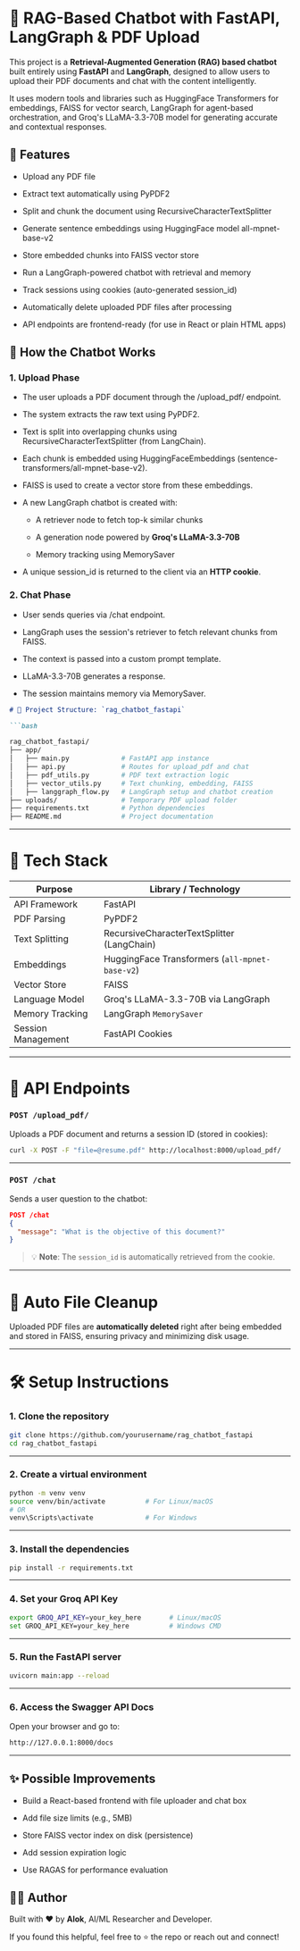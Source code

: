 🤖 RAG-Based Chatbot with FastAPI, LangGraph & PDF Upload
=========================================================

This project is a **Retrieval-Augmented Generation (RAG) based chatbot** built entirely using **FastAPI** and **LangGraph**, designed to allow users to upload their PDF documents and chat with the content intelligently.

It uses modern tools and libraries such as HuggingFace Transformers for embeddings, FAISS for vector search, LangGraph for agent-based orchestration, and Groq's LLaMA-3.3-70B model for generating accurate and contextual responses.

🚀 Features
-----------

*   Upload any PDF file
    
*   Extract text automatically using PyPDF2
    
*   Split and chunk the document using RecursiveCharacterTextSplitter
    
*   Generate sentence embeddings using HuggingFace model all-mpnet-base-v2
    
*   Store embedded chunks into FAISS vector store
    
*   Run a LangGraph-powered chatbot with retrieval and memory
    
*   Track sessions using cookies (auto-generated session\_id)
    
*   Automatically delete uploaded PDF files after processing
    
*   API endpoints are frontend-ready (for use in React or plain HTML apps)
    

🧠 How the Chatbot Works
------------------------

### 1\. Upload Phase

*   The user uploads a PDF document through the /upload\_pdf/ endpoint.
    
*   The system extracts the raw text using PyPDF2.
    
*   Text is split into overlapping chunks using RecursiveCharacterTextSplitter (from LangChain).
    
*   Each chunk is embedded using HuggingFaceEmbeddings (sentence-transformers/all-mpnet-base-v2).
    
*   FAISS is used to create a vector store from these embeddings.
    
*   A new LangGraph chatbot is created with:
    
    *   A retriever node to fetch top-k similar chunks
        
    *   A generation node powered by **Groq's LLaMA-3.3-70B**
        
    *   Memory tracking using MemorySaver
        
*   A unique session\_id is returned to the client via an **HTTP cookie**.
    

### 2\. Chat Phase

*   User sends queries via /chat endpoint.
    
*   LangGraph uses the session's retriever to fetch relevant chunks from FAISS.
    
*   The context is passed into a custom prompt template.
    
*   LLaMA-3.3-70B generates a response.
    
*   The session maintains memory via MemorySaver.
    

````markdown
# 📁 Project Structure: `rag_chatbot_fastapi`

```bash

rag_chatbot_fastapi/
├── app/
│   ├── main.py             # FastAPI app instance
│   ├── api.py              # Routes for upload_pdf and chat
│   ├── pdf_utils.py        # PDF text extraction logic
│   ├── vector_utils.py     # Text chunking, embedding, FAISS
│   ├── langgraph_flow.py   # LangGraph setup and chatbot creation
├── uploads/                # Temporary PDF upload folder
├── requirements.txt        # Python dependencies
├── README.md               # Project documentation
````

---

# 🔑 Tech Stack

| **Purpose**        | **Library / Technology**                       |
| ------------------ | ---------------------------------------------- |
| API Framework      | FastAPI                                        |
| PDF Parsing        | PyPDF2                                         |
| Text Splitting     | RecursiveCharacterTextSplitter (LangChain)     |
| Embeddings         | HuggingFace Transformers (`all-mpnet-base-v2`) |
| Vector Store       | FAISS                                          |
| Language Model     | Groq's LLaMA-3.3-70B via LangGraph             |
| Memory Tracking    | LangGraph `MemorySaver`                        |
| Session Management | FastAPI Cookies                                |

---

# 🧪 API Endpoints

### `POST /upload_pdf/`

Uploads a PDF document and returns a session ID (stored in cookies):

```bash
curl -X POST -F "file=@resume.pdf" http://localhost:8000/upload_pdf/
```

---

### `POST /chat`

Sends a user question to the chatbot:

```json
POST /chat
{
  "message": "What is the objective of this document?"
}
```

> 💡 **Note**: The `session_id` is automatically retrieved from the cookie.

---

# 🧹 Auto File Cleanup

Uploaded PDF files are **automatically deleted** right after being embedded and stored in FAISS, ensuring privacy and minimizing disk usage.

---

# 🛠️ Setup Instructions

### 1. Clone the repository

```bash
git clone https://github.com/yourusername/rag_chatbot_fastapi
cd rag_chatbot_fastapi
```

---

### 2. Create a virtual environment

```bash
python -m venv venv
source venv/bin/activate          # For Linux/macOS
# OR
venv\Scripts\activate             # For Windows
```

---

### 3. Install the dependencies

```bash
pip install -r requirements.txt
```

---

### 4. Set your Groq API Key

```bash
export GROQ_API_KEY=your_key_here       # Linux/macOS
set GROQ_API_KEY=your_key_here          # Windows CMD
```

---

### 5. Run the FastAPI server

```bash
uvicorn main:app --reload
```

---

### 6. Access the Swagger API Docs

Open your browser and go to:
```bash
http://127.0.0.1:8000/docs

```

---


✨ Possible Improvements
-----------------------

*   Build a React-based frontend with file uploader and chat box
    
*   Add file size limits (e.g., 5MB)
    
*   Store FAISS vector index on disk (persistence)
    
*   Add session expiration logic
    
*   Use RAGAS for performance evaluation
    

🙋‍♂️ Author
------------

Built with ❤️ by **Alok**, AI/ML Researcher and Developer.

If you found this helpful, feel free to ⭐ the repo or reach out and connect!